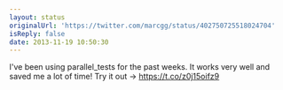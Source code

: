 ```yaml
---
layout: status
originalUrl: 'https://twitter.com/marcgg/status/402750725518024704'
isReply: false
date: 2013-11-19 10:50:30
---
```


I've been using parallel_tests for the past weeks. It works very well and saved me a lot of time! Try it out -&gt; https://t.co/z0j15oifz9
